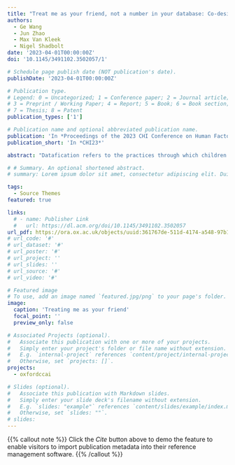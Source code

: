 ```yaml
---
title: "Treat me as your friend, not a number in your database: Co-designing with Children to Cope with Datafication Online"
authors:
  - Ge Wang
  - Jun Zhao
  - Max Van Kleek
  - Nigel Shadbolt
date: '2023-04-01T00:00:00Z'
doi: '10.1145/3491102.3502057/1'

# Schedule page publish date (NOT publication's date).
publishDate: '2023-04-01T00:00:00Z'

# Publication type.
# Legend: 0 = Uncategorized; 1 = Conference paper; 2 = Journal article;
# 3 = Preprint / Working Paper; 4 = Report; 5 = Book; 6 = Book section;
# 7 = Thesis; 8 = Patent
publication_types: ['1']

# Publication name and optional abbreviated publication name.
publication: 'In *Proceedings of the 2023 CHI Conference on Human Factors in Computing Systems*'
publication_short: 'In *CHI23*'

abstract: "Datafication refers to the practices through which children’s online actions are pervasively recorded, tracked, aggregated, analysed, and exploited by online services in ways including behavioural engineering and monetisation. Previous research has shown that not only do children care significantly about various aspects of datafication, but they demand a chance to take action. Through 10 co-design sessions with 53 children, we examined how children in the UK want to be supported to cope with the datafication practices. Our findings provide insights for creating age-appropriate support for children’s algorithmic literacy development, highlighting and unpacking the importance of no one-size-fitting-all designs to support children’s coping with datafication. We contribute a first understanding of how children aged 7–14 would like to be supported with datafication and what future data-driven digital experiences should be like for them, who demand a shift of the current data ecosystem towards a more humane-by-design and autonomy-supportive future."

# # Summary. An optional shortened abstract.
# summary: Lorem ipsum dolor sit amet, consectetur adipiscing elit. Duis posuere tellus ac convallis placerat. Proin tincidunt magna sed ex sollicitudin condimentum.

tags:
  - Source Themes
featured: true

links:
  # - name: Publisher Link
  #   url: https://dl.acm.org/doi/10.1145/3491102.3502057
url_pdf: https://ora.ox.ac.uk/objects/uuid:361767de-511d-4174-a548-97b1fc44d754/download_file?file_format=application%2Fpdf&safe_filename=Wang_et_al_2023_Treat_me_as.pdf&type_of_work=Conference+item
# url_code: '#'
# url_dataset: '#'
# url_poster: '#'
# url_project: ''
# url_slides: ''
# url_source: '#'
# url_video: '#'

# Featured image
# To use, add an image named `featured.jpg/png` to your page's folder.
image:
  caption: 'Treating me as your friend'
  focal_point: ''
  preview_only: false

# Associated Projects (optional).
#   Associate this publication with one or more of your projects.
#   Simply enter your project's folder or file name without extension.
#   E.g. `internal-project` references `content/project/internal-project/index.md`.
#   Otherwise, set `projects: []`.
projects:
  - oxfordccai

# Slides (optional).
#   Associate this publication with Markdown slides.
#   Simply enter your slide deck's filename without extension.
#   E.g. `slides: "example"` references `content/slides/example/index.md`.
#   Otherwise, set `slides: ""`.
# slides:
---
```


{{% callout note %}}
Click the _Cite_ button above to demo the feature to enable visitors to import publication metadata into their reference management software.
{{% /callout %}}

<!-- Supplementary notes can be added here, including [code and math](https://wowchemy.com/docs/content/writing-markdown-latex/). -->
